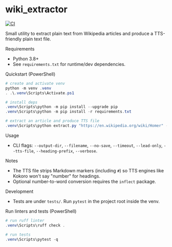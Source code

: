 # wiki_extractor

[![CI](https://github.com/<OWNER>/<REPO>/actions/workflows/python-tests.yml/badge.svg)](https://github.com/<OWNER>/<REPO>/actions/workflows/python-tests.yml)

Small utility to extract plain text from Wikipedia articles and produce a TTS-friendly plain text file.

Requirements
- Python 3.8+
- See `requirements.txt` for runtime/dev dependencies.

Quickstart (PowerShell)

```powershell
# create and activate venv
python -m venv .venv
. .\.venv\Scripts\Activate.ps1

# install deps
.venv\Scripts\python -m pip install --upgrade pip
.venv\Scripts\python -m pip install -r requirements.txt

# extract an article and produce TTS file
.venv\Scripts\python extract.py "https://en.wikipedia.org/wiki/Homer" --tts-file --heading-prefix "Section:" -o output
```

Usage

- CLI flags: `--output-dir`, `--filename`, `--no-save`, `--timeout`, `--lead-only`, `--tts-file`, `--heading-prefix`, `--verbose`.

Notes
- The TTS file strips Markdown markers (including `#`) so TTS engines like Kokoro won't say "number" for headings.
- Optional number-to-word conversion requires the `inflect` package.

Development
- Tests are under `tests/`. Run `pytest` in the project root inside the venv.

Run linters and tests (PowerShell)

```powershell
# run ruff linter
.venv\Scripts\ruff check .

# run tests
.venv\Scripts\pytest -q
```
